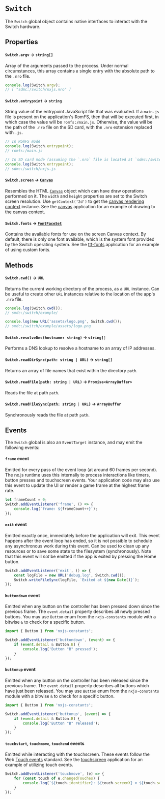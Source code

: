 # `Switch`

The `Switch` global object contains native interfaces to interact with the Switch hardware.

## Properties

#### `Switch.argv` -> `string[]`

Array of the arguments passed to the process. Under normal circumstances, this array contains a single entry with the absolute path to the `.nro` file.

```ts
console.log(Switch.argv);
// [ "sdmc:/switch/nxjs.nro" ]
```

#### `Switch.entrypoint` -> `string`

String value of the entrypoint JavaScript file that was evaluated. If a `main.js` file is present on the application's RomFS, then that will be executed first, in which case the value will be `romfs:/main.js`. Otherwise, the value will be the path of the `.nro` file on the SD card, with the `.nro` extension replaced with `.js`.

```ts
// In RomFS mode
console.log(Switch.entrypoint);
// romfs:/main.js

// In SD card mode (assuming the `.nro` file is located at `sdmc:/switch/nxjs.nro`)
console.log(Switch.entrypoint);
// sdmc:/switch/nxjs.js
```

#### `Switch.screen` -> [`Canvas`](./canvas.md)

Resembles the HTML [`Canvas`](./canvas.md) object which can have draw operations performed on it.
The `width` and `height` properties are set to the Switch screen resolution.
Use `getContext('2d')` to get the [canvas rendering context](https://developer.mozilla.org/en-US/docs/Web/API/CanvasRenderingContext2D) instance. See the [canvas](../apps/canvas/) application for an example of drawing to the canvas context.

#### `Switch.fonts` -> [`FontFaceSet`](https://developer.mozilla.org/en-US/docs/Web/API/FontFaceSet)

Contains the available fonts for use on the screen Canvas context.
By default, there is only one font available, which is the system font provided by the Switch operating system.
See the [ttf-fonts](../apps/ttf-font/) application for an example of using custom fonts.

## Methods

#### `Switch.cwd()` -> `URL`

Returns the current working directory of the process, as a `URL` instance. Can be useful to
create other `URL` instances relative to the location of the app's `.nro` file.

```ts
console.log(Switch.cwd());
// smdc:/switch/example/

console.log(new URL('assets/logo.png', Switch.cwd());
// smdc:/switch/example/assets/logo.png
```

#### `Switch.resolveDns(hostname: string)` -> `string[]`

Performs a DNS lookup to resolve a hostname to an array of IP addresses.

#### `Switch.readDirSync(path: string | URL)` -> `string[]`

Returns an array of file names that exist within the directory `path`.

#### `Switch.readFile(path: string | URL)` -> `Promise<ArrayBuffer>`

Reads the file at path `path`.

#### `Switch.readFileSync(path: string | URL)` -> `ArrayBuffer`

Synchronously reads the file at path `path`.

## Events

The `Switch` global is also an `EventTarget` instance, and may emit the following events:

#### `frame` event

Emitted for every pass of the event loop (at around 60 frames per second).
The nx.js runtime uses this internally to process interactions like timers, button presses and touchscreen events.
Your application code may also use this event to update the UI or render a game frame at the highest frame rate.

```ts
let frameCount = 0;
Switch.addEventListener('frame', () => {
    console.log(`frame: ${frameCount++}`);
});
```

#### `exit` event

Emitted exactly once, immediately before the application will exit. This event happens after the event loop has ended,
so it is not possible to schedule any asynchronous work during this event. Can be used to clean up any resources
or to save some state to the filesystem (synchronously). Note that this event will _not_ be emitted if the app is exited
by pressing the Home button.

```ts
Switch.addEventListener('exit', () => {
    const logFile = new URL('debug.log', Switch.cwd());
    Switch.writeFileSync(logFile, `Exited at ${new Date()}`);
});
```

#### `buttondown` event

Emitted when any button on the controller has been pressed down since the previous frame.
The `event.detail` property describes all newly pressed buttons.
You may use `Button` enum from the `nxjs-constants` module with a bitwise `&` to check for a specific button.

```ts
import { Button } from 'nxjs-constants';

Switch.addEventListener('buttondown', (event) => {
    if (event.detail & Button.B) {
        console.log('Button "B" pressed');
    }
});
```

#### `buttonup` event

Emitted when any button on the controller has been released since the previous frame.
The `event.detail` property describes all buttons which have just been released.
You may use `Button` enum from the `nxjs-constants` module with a bitwise `&` to check for a specific button.

```ts
import { Button } from 'nxjs-constants';

Switch.addEventListener('buttonup', (event) => {
    if (event.detail & Button.B) {
        console.log('Button "B" released');
    }
});
```

#### `touchstart`, `touchmove`, `touchend` events

Emitted while interacting with the touchscreen. These events follow the Web [Touch events](https://developer.mozilla.org/en-US/docs/Web/API/Touch_events) standard. See the [touchscreen](../apps/touchscreen/) application for an example of utilizing touch events.

```ts
Switch.addEventListener('touchmove', (e) => {
    for (const touch of e.changedTouches) {
        console.log(`${touch.identifier}: ${touch.screenX} x ${touch.screenY}`);
    }
});
```
